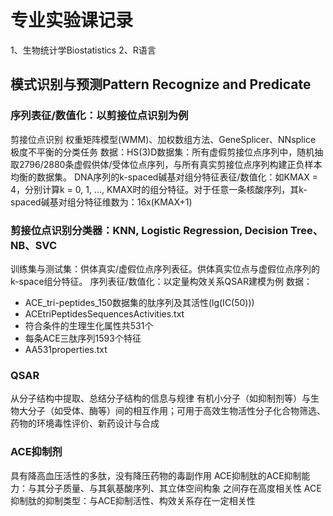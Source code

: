 # 专业实验课记录
1、生物统计学Biostatistics
2、R语言
## 模式识别与预测Pattern Recognize and Predicate
### 序列表征/数值化：以剪接位点识别为例
剪接位点识别
权重矩阵模型(WMM)、加权数组方法、GeneSplicer、NNsplice
极度不平衡的分类任务
数据：HS(3)D数据集：所有虚假剪接位点序列中，随机抽取2796/2880条虚假供体/受体位点序列，与所有真实剪接位点序列构建正负样本均衡的数据集。
DNA序列的k-spaced碱基对组分特征表征/数值化：如KMAX = 4，分别计算k = 0, 1, ..., KMAX时的组分特征。对于任意一条核酸序列，其k-spaced碱基对组分特征维数为：16x(KMAX+1)
### 剪接位点识别分类器：KNN, Logistic Regression, Decision Tree、NB、SVC
训练集与测试集：供体真实/虚假位点序列表征。供体真实位点与虚假位点序列的k-space组分特征。
序列表征/数值化：以定量构效关系QSAR建模为例
数据：
- ACE_tri-peptides_150数据集的肽序列及其活性(lg(IC(50)))
- ACEtriPeptidesSequencesActivities.txt
- 符合条件的生理生化属性共531个
- 每条ACE三肽序列1593个特征
- AA531properties.txt
### QSAR
从分子结构中提取、总结分子结构的信息与规律
有机小分子（如抑制剂等）与生物大分子（如受体、酶等）间的相互作用；可用于高效生物活性分子化合物筛选、药物的环境毒性评价、新药设计与合成
### ACE抑制剂
具有降高血压活性的多肽，没有降压药物的毒副作用
ACE抑制肽的ACE抑制能力：与其分子质量、与其氨基酸序列、其立体空间构象 之间存在高度相关性
ACE抑制肽的抑制类型：与ACE抑制活性、构效关系存在一定相关性
